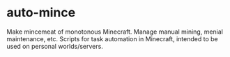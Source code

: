 # auto-mince
Make mincemeat of monotonous Minecraft. Manage manual mining, menial maintenance, etc. Scripts for task automation in Minecraft, intended to be used on personal worlds/servers.
